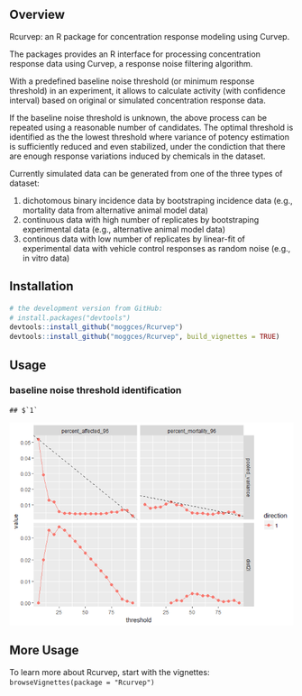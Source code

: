 
Overview
--------

Rcurvep: an R package for concentration response modeling using Curvep.

The packages provides an R interface for processing concentration response data using Curvep, a response noise filtering algorithm.

With a predefined baseline noise threshold (or minimum response threshold) in an experiment, it allows to calculate activity (with confidence interval) based on original or simulated concentration response data.

If the baseline noise threshold is unknown, the above process can be repeated using a reasonable number of candidates. The optimal threshold is identified as the the lowest threshold where variance of potency estimation is sufficiently reduced and even stabilized, under the condiction that there are enough response variations induced by chemicals in the dataset.

Currently simulated data can be generated from one of the three types of dataset:

1.  dichotomous binary incidence data by bootstraping incidence data (e.g., mortality data from alternative animal model data)
2.  continuous data with high number of replicates by bootstraping experimental data (e.g., alternative animal model data)
3.  continous data with low number of replicates by linear-fit of experimental data with vehicle control responses as random noise (e.g., in vitro data)

Installation
------------

``` r
# the development version from GitHub:
# install.packages("devtools")
devtools::install_github("moggces/Rcurvep")
devtools::install_github("moggces/Rcurvep", build_vignettes = TRUE)
```

Usage
-----

### baseline noise threshold identification

    ## $`1`

![](README_figs/README-unnamed-chunk-2-1.png)

More Usage
----------

To learn more about Rcurvep, start with the vignettes: `browseVignettes(package = "Rcurvep")`
